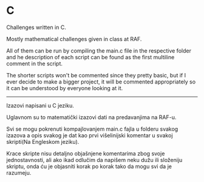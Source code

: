 # C


Challenges written in C.

Mostly mathematical challenges given in class at RAF.

All of them can be run by compiling the main.c file in the respective folder and he description of each script can be found as the first multiline comment in the script.

The shorter scripts won't be commented since they pretty basic, but if I ever decide to make a bigger project, it will be commented appropriately so it can be understood by everyone looking at it.

<hr>


Izazovi napisani u C jeziku.

Uglavnom su to matematički izazovi dati na predavanjima na RAF-u.

Svi se mogu pokrenuti kompajlovanjem main.c fajla u folderu svakog izazova a opis svakog je dat kao prvi višelinijski komentar u svakoj skripti(Na Engleskom jeziku).

Krace skripte nisu detaljno objašnjene komentarima zbog svoje jednostavnosti, ali ako ikad odlučim da napišem neku dužu ili složeniju skriptu, onda ću je objasniti korak po korak tako da mogu svi da je razumeju.
